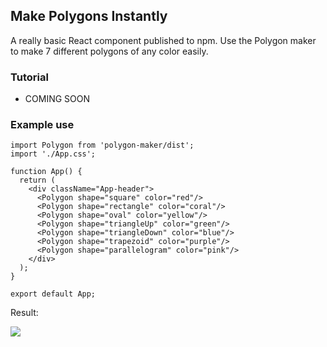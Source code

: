 ## Make Polygons Instantly

A really basic React component published to npm. Use the Polygon maker to make 7 different polygons of any color easily.

### Tutorial
- COMING SOON

### Example use

```
import Polygon from 'polygon-maker/dist';
import './App.css';

function App() {
  return (
    <div className="App-header">
      <Polygon shape="square" color="red"/>
      <Polygon shape="rectangle" color="coral"/>
      <Polygon shape="oval" color="yellow"/>
      <Polygon shape="triangleUp" color="green"/>
      <Polygon shape="triangleDown" color="blue"/>
      <Polygon shape="trapezoid" color="purple"/>
      <Polygon shape="parallelogram" color="pink"/>
    </div>
  );
}

export default App;
```

Result:

<img src="https://cdn.hashnode.com/res/hashnode/image/upload/v1605672857817/pQnNcVdlP.png"/>
